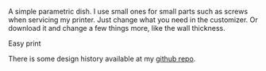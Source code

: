 A simple parametric dish. I use small ones for small parts such as screws when servicing my printer. Just change what you need in the customizer. Or download it and change a few things more, like the wall thickness.

Easy print

There is some design history available at my [github repo](https://github.com/ospalh/3d-printing/tree/develop/dish).

